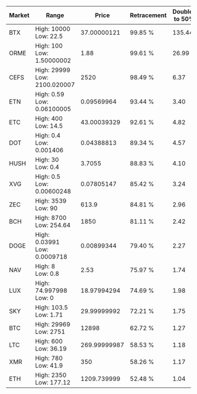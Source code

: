 | Market | Range | Price| Retracement | Doubles to 50% |
| --- | --- | --- | --- | --- |
| BTX | High: 10000<br />Low: 22.5 | 37.00000121 | 99.85 % | 135.44 |
| ORME | High: 100<br />Low: 1.50000002 | 1.88 | 99.61 % | 26.99 |
| CEFS | High: 29999<br />Low: 2100.020007 | 2520 | 98.49 % | 6.37 |
| ETN | High: 0.59<br />Low: 0.06100005 | 0.09569964 | 93.44 % | 3.40 |
| ETC | High: 400<br />Low: 14.5 | 43.00039329 | 92.61 % | 4.82 |
| DOT | High: 0.4<br />Low: 0.001406 | 0.04388813 | 89.34 % | 4.57 |
| HUSH | High: 30<br />Low: 0.4 | 3.7055 | 88.83 % | 4.10 |
| XVG | High: 0.5<br />Low: 0.00600248 | 0.07805147 | 85.42 % | 3.24 |
| ZEC | High: 3539<br />Low: 90 | 613.9 | 84.81 % | 2.96 |
| BCH | High: 8700<br />Low: 254.64 | 1850 | 81.11 % | 2.42 |
| DOGE | High: 0.03991<br />Low: 0.0009718 | 0.00899344 | 79.40 % | 2.27 |
| NAV | High: 8<br />Low: 0.8 | 2.53 | 75.97 % | 1.74 |
| LUX | High: 74.997998<br />Low: 0 | 18.97994294 | 74.69 % | 1.98 |
| SKY | High: 103.5<br />Low: 1.71 | 29.99999992 | 72.21 % | 1.75 |
| BTC | High: 29969<br />Low: 2751 | 12898 | 62.72 % | 1.27 |
| LTC | High: 600<br />Low: 36.19 | 269.99999987 | 58.53 % | 1.18 |
| XMR | High: 780<br />Low: 41.9 | 350 | 58.26 % | 1.17 |
| ETH | High: 2350<br />Low: 177.12 | 1209.739999 | 52.48 % | 1.04 |
